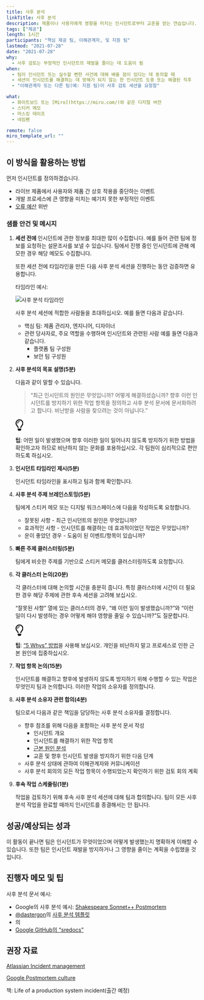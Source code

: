 ```yaml
---
title: 사후 분석
linkTitle: 사후 분석
description: 제품이나 사용자에게 영향을 미치는 인시던트로부터 교훈을 얻는 연습입니다. SRE 커뮤니티에서는 이 연습을 인시던트 회고라고 합니다.
tags: ["제공"]
length: 1시간
participants: "핵심 제공 팀, 이해관계자, 및 지원 팀"
lastmod: "2021-07-28"
date: "2021-07-28"
why:
  - 사후 검토는 부정적인 인시던트의 재발을 줄이는 데 도움이 됨
when:
  - 팀이 인시던트 또는 실수할 뻔한 사건에 대해 배울 점이 있다는 데 동의할 때
  - 세션이 인시던트를 해결하는 데 방해가 되지 않는 한 인시던트 도중 또는 해결된 직후
  - "이해관계자 또는 다른 팀(예: 지원 팀)이 사후 검토 세션을 요청함"

what:
  - 화이트보드 또는 [Miro](https://miro.com/)와 같은 디지털 버전
  - 스티커 메모
  - 마스킹 테이프
  - 네임펜

remote: false
miro_template_url: ""
---
```


<h2 id="how-to-use-this-method">이 방식을 활용하는
방법</h2>

<p>먼저 인시던트를 정의하겠습니다.</p>

<ul>

<li>라이브 제품에서 사용자와 제품 간 상호 작용을 중단하는 이벤트</li>

<li>개발 프로세스에 큰 영향을 미치는 예기치 못한 부정적인 이벤트</li>

<li><a
href="https://cloud.google.com/blog/products/management-tools/sre-error-budgets-and-maintenance-windows"
target="_blank" rel="nofollow">오류
예산</a> 위반</li>

</ul>

<h3 id="sample-agenda--prompts">샘플 안건 및
메시지</h3>

<ol>

<li>

<p><strong>세션 전에</strong> 인시던트에 관한 정보를 최대한 많이
수집합니다. 예를 들어 관련 팀에 정보를 요청하는 설문조사를 보낼 수 있습니다. 팀에서 진행 중인 인시던트에 관해 메모한
경우 해당 메모도 수집합니다.</p>

<p>또한 세션 전에 타임라인을 만든 다음 사후 분석 세션을 진행하는 동안 검증하면
유용합니다.</p>

<p>타임라인 예시:</p>

<p><img
src="https://tanzu.vmware.com/developer/practices/postmortem/images/timeline.jpg"
alt="사후 분석 타임라인"  /></p>

<p>사후 분석 세션에 적합한 사람들을 초대하십시오. 예를 들면 다음과 같습니다.</p>

<ul>

<li>핵심 팀: 제품 관리자, 엔지니어, 디자이너</li>

<li>관련 당사자로, 주요 역할을 수행하며 인시던트와 관련된 사람 예를 들면 다음과 같습니다.

<ul>

<li>플랫폼 팀 구성원</li>

<li>보안 팀 구성원</li>

</ul>

</li>

</ul>

</li>

<li>

<p><strong>사후 분석의 목표 설명(5분)</strong></p>

<p>다음과 같이 말할 수 있습니다.</p>

<blockquote>

<p>“최근 인시던트의 원인은 무엇입니까? 어떻게 해결하셨습니까? 향후 이런 인시던트를 방지하기 위한 작업
항목을 정의하고 사후 분석 문서에 문서화하려고 합니다. 비난받을 사람을 찾으려는 것이 아닙니다.”</p>

</blockquote>

<div class="callout td-box--gray-darkest p-3 my-5
border-bottom border-right border-left border-top
row"><div class="col-1 row align-items-center
justify-content-center"><svg height="30"
aria-hidden="true" focusable="false"
data-prefix="far" data-icon="lightbulb"
role="img" xmlns="http://www.w3.org/2000/svg"
viewBox="0 0 352 512" class="svg-inline--fa
fa-lightbulb"><path fill="currentColor"
d="M176 80c-52.94 0-96 43.06-96 96 0 8.84 7.16 16 16 16s16-7.16
16-16c0-35.3 28.72-64 64-64 8.84 0 16-7.16
16-16s-7.16-16-16-16zM96.06 459.17c0 3.15.93 6.22 2.68 8.84l24.51
36.84c2.97 4.46 7.97 7.14 13.32 7.14h78.85c5.36 0 10.36-2.68
13.32-7.14l24.51-36.84c1.74-2.62 2.67-5.7
2.68-8.84l.05-43.18H96.02l.04 43.18zM176 0C73.72 0 0 82.97 0 176c0
44.37 16.45 84.85 43.56 115.78 16.64 18.99 42.74 58.8 52.42
92.16v.06h48v-.12c-.01-4.77-.72-9.51-2.15-14.07-5.59-17.81-22.82-64.77-62.17-109.67-20.54-23.43-31.52-53.15-31.61-84.14-.2-73.64
59.67-128 127.95-128 70.58 0 128 57.42 128 128 0 30.97-11.24
60.85-31.65 84.14-39.11 44.61-56.42 91.47-62.1 109.46a47.507 47.507
0 0 0-2.22 14.3v.1h48v-.05c9.68-33.37 35.78-73.18 52.42-92.16C335.55
260.85 352 220.37 352 176 352 78.8 273.2 0 176 0z"
class=""></path></svg></div><div
class="col-11"><p><strong>팁</strong>:
어떤 일이 발생했으며 향후 이러한 일이 일어나지 않도록 방지하기 위한 방법을 확인하고자 하므로 비난하지 않는 문화를
포용하십시오. 각 팀원이 심리적으로 편안하도록 하십시오.</p></div></div>

</li>

<li>

<p><strong>인시던트 타임라인 제시(5분)</strong></p>

<p>인시던트 타임라인을 표시하고 팀과 함께 확인합니다.</p>

</li>

<li>

<p><strong>사후 분석 주제 브레인스토밍(5분)</strong></p>

<p>팀에게 스티커 메모 또는 디지털 워크스페이스에 다음을 작성하도록 요청합니다.</p>

<ul>

<li>잘못된 사항 - 최근 인시던트의 원인은 무엇입니까?</li>

<li>효과적인 사항 - 인시던트를 해결하는 데 효과적이었던 작업은 무엇입니까?</li>

<li>운이 좋았던 경우 - 도움이 된 이벤트/항목이 있습니까?</li>

</ul>

</li>

<li>

<p><strong>빠른 주제 클러스터링(5분)</strong></p>

<p>팀에게 비슷한 주제를 기반으로 스티커 메모를 클러스터링하도록 요청합니다.</p>

</li>

<li>

<p><strong>각 클러스터 논의(20분)</strong></p>

<p>각 클러스터에 대해 논의할 시간을 충분히 줍니다. 특정 클러스터에 시간이 더 필요한 경우 해당 주제에 관한
후속 세션을 고려해 보십시오.</p>

<p>“잘못된 사항” 열에 있는 클러스터의 경우, “왜 이런 일이 발생했습니까?”와 “이런 일이 다시 발생하는
경우 어떻게 해야 영향을 줄일 수 있습니까?”도 질문합니다.</p>

<div class="callout td-box--gray-darkest p-3 my-5
border-bottom border-right border-left border-top
row"><div class="col-1 row align-items-center
justify-content-center"><svg height="30"
aria-hidden="true" focusable="false"
data-prefix="far" data-icon="lightbulb"
role="img" xmlns="http://www.w3.org/2000/svg"
viewBox="0 0 352 512" class="svg-inline--fa
fa-lightbulb"><path fill="currentColor"
d="M176 80c-52.94 0-96 43.06-96 96 0 8.84 7.16 16 16 16s16-7.16
16-16c0-35.3 28.72-64 64-64 8.84 0 16-7.16
16-16s-7.16-16-16-16zM96.06 459.17c0 3.15.93 6.22 2.68 8.84l24.51
36.84c2.97 4.46 7.97 7.14 13.32 7.14h78.85c5.36 0 10.36-2.68
13.32-7.14l24.51-36.84c1.74-2.62 2.67-5.7
2.68-8.84l.05-43.18H96.02l.04 43.18zM176 0C73.72 0 0 82.97 0 176c0
44.37 16.45 84.85 43.56 115.78 16.64 18.99 42.74 58.8 52.42
92.16v.06h48v-.12c-.01-4.77-.72-9.51-2.15-14.07-5.59-17.81-22.82-64.77-62.17-109.67-20.54-23.43-31.52-53.15-31.61-84.14-.2-73.64
59.67-128 127.95-128 70.58 0 128 57.42 128 128 0 30.97-11.24
60.85-31.65 84.14-39.11 44.61-56.42 91.47-62.1 109.46a47.507 47.507
0 0 0-2.22 14.3v.1h48v-.05c9.68-33.37 35.78-73.18 52.42-92.16C335.55
260.85 352 220.37 352 176 352 78.8 273.2 0 176 0z"
class=""></path></svg></div><div
class="col-11"><p><strong>팁</strong>:
<a href="https://en.wikipedia.org/wiki/Five_whys">“5
Whys” 방법</a>을 사용해 보십시오. 개인을 비난하지 말고 프로세스로 인한 근본 원인에
집중하십시오.</p></div></div>

</li>

<li>

<p><strong>작업 항목 논의(15분)</strong></p>

<p>인시던트를 해결하고 향후에 발생하지 않도록 방지하기 위해 수행할 수 있는 작업은 무엇인지 팀과 논의합니다.
이러한 작업의 소유자를 정의합니다.</p>

</li>

<li>

<p><strong>사후 분석 소유자 관련 합의(4분)</strong></p>

<p>팀으로서 다음과 같은 책임을 담당하는 사후 분석 소유자를 결정합니다.</p>

<ul>

<li>향후 참조를 위해 다음을 포함하는 사후 분석 문서 작성

<ul>

<li>인시던트 개요</li>

<li>인시던트를 해결하기 위한 작업 항목</li>

<li><a
href="https://asq.org/quality-resources/root-cause-analysis"
target="_blank" rel="nofollow">근본 원인
분석</a></li>

<li>교훈 및 향후 인시던트 발생을 방지하기 위한 다음 단계</li>

</ul>

</li>

<li>사후 분석 상태에 관하여 이해관계자와 커뮤니케이션</li>

<li>사후 분석 회의의 모든 작업 항목이 수행되었는지 확인하기 위한 검토 회의 계획</li>

</ul>

</li>

<li>

<p><strong>후속 작업 스케줄링(1분)</strong></p>

<p>작업을 검토하기 위해 후속 사후 분석 세션에 대해 팀과 합의합니다. 팀이 모든 사후 분석 작업을 완료할
때까지 인시던트를 종결해서는 안 됩니다.</p>

</li>

</ol>

<h2 id="successexpected-outcomes">성공/예상되는
성과</h2>

<p>이 활동이 끝나면 팀은 인시던트가 무엇이었으며 어떻게 발생했는지 명확하게 이해할 수 있습니다. 또한 팀은
인시던트 재발을 방지하거나 그 영향을 줄이는 계획을 수립했을 것입니다.</p>

<h2 id="facilitator-notes--tips">진행자 메모 및
팁</h2>

<p>사후 분석 문서 예시:</p>

<ul>

<li>Google의 사후 분석 예시: <a
href="https://sre.google/sre-book/example-postmortem/"
target="_blank" rel="nofollow">Shakespeare
Sonnet++ Postmortem</a></li>

<li><a href="https://github.com/dastergon"
target="_blank"
rel="nofollow">@dastergon</a>의 <a
href="https://github.com/dastergon/postmortem-templates"
target="_blank" rel="nofollow">사후 분석
템플릿</a></li>

<li>의</li>

<li><a href="https://github.com/google/sredocs"
target="_blank" rel="nofollow">Google GitHub의
“sredocs”</a></li>

</ul>

<h2 id="recommended-reading">권장 자료</h2>

<p><a
href="https://www.atlassian.com/incident-management"
target="_blank" rel="nofollow">Atlassian
Incident management</a></p>

<p><a
href="https://sre.google/sre-book/postmortem-culture/"
target="_blank" rel="nofollow">Google
Postmortem culture</a></p>

<p>책: Life of a production system incident(출간 예정)</p>
